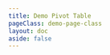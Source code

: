 ```yaml
---
title: Demo Pivot Table
pageClass: demo-page-class
layout: doc
aside: false
---
```


<script setup>
import { useData } from 'vitepress'
const { isDark } = useData()
</script>

<ClientOnly>
<iframe :src="`https://pro.rv-grid.com/demo/pivot?view=preview&theme=${isDark ? 'dark' : 'light'}`"
     style="width:100%; height: 700px; border:0; border-radius: 4px; overflow:hidden;"
     title="Pivot Table"
   ></iframe>
</ClientOnly>